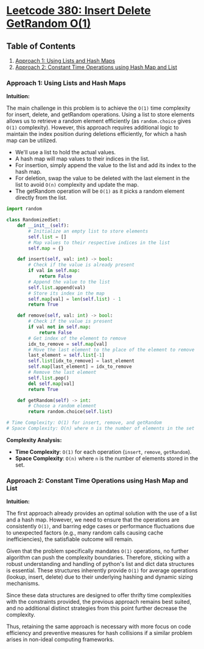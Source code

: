 # [Leetcode 380: Insert Delete GetRandom O(1)](https://leetcode.com/problems/insert-delete-getrandom-o1/)

## Table of Contents
1. [Approach 1: Using Lists and Hash Maps](#approach-1)
2. [Approach 2: Constant Time Operations using Hash Map and List](#approach-2)

### Approach 1: Using Lists and Hash Maps

**Intuition:**

The main challenge in this problem is to achieve the `O(1)` time complexity for insert, delete, and getRandom operations. Using a list to store elements allows us to retrieve a random element efficiently (as `random.choice` gives `O(1)` complexity). However, this approach requires additional logic to maintain the index position during deletions efficiently, for which a hash map can be utilized.

- We'll use a list to hold the actual values.
- A hash map will map values to their indices in the list.
- For insertion, simply append the value to the list and add its index to the hash map.
- For deletion, swap the value to be deleted with the last element in the list to avoid `O(n)` complexity and update the map.
- The getRandom operation will be `O(1)` as it picks a random element directly from the list.

```python
import random

class RandomizedSet:
    def __init__(self):
        # Initialize an empty list to store elements
        self.list = []
        # Map values to their respective indices in the list
        self.map = {}

    def insert(self, val: int) -> bool:
        # Check if the value is already present
        if val in self.map:
            return False
        # Append the value to the list
        self.list.append(val)
        # Store its index in the map
        self.map[val] = len(self.list) - 1
        return True

    def remove(self, val: int) -> bool:
        # Check if the value is present
        if val not in self.map:
            return False
        # Get index of the element to remove
        idx_to_remove = self.map[val]
        # Move the last element to the place of the element to remove
        last_element = self.list[-1]
        self.list[idx_to_remove] = last_element
        self.map[last_element] = idx_to_remove
        # Remove the last element
        self.list.pop()
        del self.map[val]
        return True

    def getRandom(self) -> int:
        # Choose a random element
        return random.choice(self.list)

# Time Complexity: O(1) for insert, remove, and getRandom
# Space Complexity: O(n) where n is the number of elements in the set
```

**Complexity Analysis:**

- **Time Complexity**: `O(1)` for each operation (`insert`, `remove`, `getRandom`).
- **Space Complexity**: `O(n)` where `n` is the number of elements stored in the set.

### Approach 2: Constant Time Operations using Hash Map and List

**Intuition:**

The first approach already provides an optimal solution with the use of a list and a hash map. However, we need to ensure that the operations are consistently `O(1)`, and barring edge cases or performance fluctuations due to unexpected factors (e.g., many random calls causing cache inefficiencies), the satisfiable outcome will remain.

Given that the problem specifically mandates `O(1)` operations, no further algorithm can push the complexity boundaries. Therefore, sticking with a robust understanding and handling of python's list and dict data structures is essential. These structures inherently provide `O(1)` for average operations (lookup, insert, delete) due to their underlying hashing and dynamic sizing mechanisms.

Since these data structures are designed to offer thrifty time complexities with the constraints provided, the previous approach remains best suited, and no additional distinct strategies from this point further decrease the complexity.

Thus, retaining the same approach is necessary with more focus on code efficiency and preventive measures for hash collisions if a similar problem arises in non-ideal computing frameworks.

